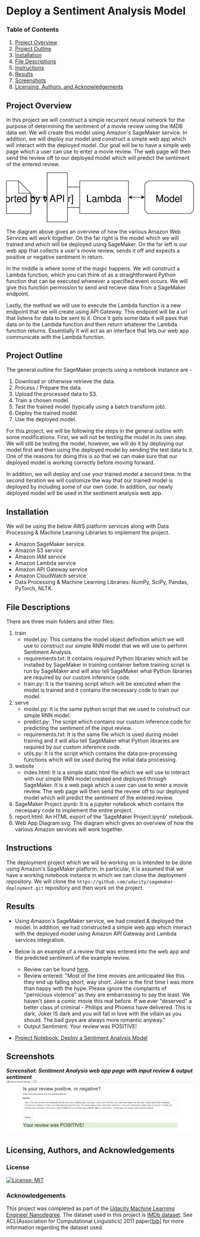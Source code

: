# Deploy a Sentiment Analysis Model


### Table of Contents

1. [Project Overview](#overview)
2. [Project Outline](#outline)
3. [Installation](#installation)
4. [File Descriptions](#files)
5. [Instructions](#instructions)
6. [Results](#results)
7. [Screenshots](#screenshots)
8. [Licensing, Authors, and Acknowledgements](#licensing)

## Project Overview<a name="overview"></a>

In this project we will construct a simple recurrent neural network for the purpose of determining the sentiment of a movie review using the IMDB data set. We will create this model using Amazon's SageMaker service. In addition, we will deploy our model and construct a simple web app which will interact with the deployed model. Our goal will be to have a simple web page which a user can use to enter a movie review. The web page will then send the review off to our deployed model which will predict the sentiment of the entered review.

![](https://github.com/gauravansal/Deploying-a-Sentiment-Analysis-Model/blob/master/Web%20App%20Diagram.svg)

The diagram above gives an overview of how the various Amazon Web Services will work together. On the far right is the model which we will trained and which will be deployed using SageMaker. On the far left is our web app that collects a user's movie review, sends it off and expects a positive or negative sentiment in return.

In the middle is where some of the magic happens. We will construct a Lambda function, which you can think of as a straightforward Python function that can be executed whenever a specified event occurs. We will give this function permission to send and recieve data from a SageMaker endpoint.

Lastly, the method we will use to execute the Lambda function is a new endpoint that we will create using API Gateway. This endpoint will be a url that listens for data to be sent to it. Once it gets some data it will pass that data on to the Lambda function and then return whatever the Lambda function returns. Essentially it will act as an interface that lets our web app communicate with the Lambda function.

## Project Outline<a name="outline"></a>

The general outline for SageMaker projects using a notebook instance are -

1. Download or otherwise retrieve the data.
2. Process / Prepare the data.
3. Upload the processed data to S3.
4. Train a chosen model.
5. Test the trained model (typically using a batch transform job).
6. Deploy the trained model.
7. Use the deployed model.

For this project, we will be following the steps in the general outline with some modifications. First, we will not be testing the model in its own step. We will still be testing the model, however, we will do it by deploying our model first and then using the deployed model by sending the test data to it. One of the reasons for doing this is so that we can make sure that our deployed model is working correctly before moving forward.

In addition, we will deploy and use your trained model a second time. In the second iteration we will customize the way that our trained model is deployed by including some of our own code. In addition, our newly deployed model will be used in the sentiment analysis web app.

## Installation<a name="installation"></a>

We will be using the below AWS platform services along with Data Processing & Machine Learning Libraries to implement the project. 
 - Amazon SageMaker service.
 - Amazon S3 service
 - Amazon IAM service
 - Amazon Lambda service
 - Amazon API Gateway service
 - Amazon CloudWatch service 
 - Data Processing & Machine Learning Libraries: NumPy, SciPy, Pandas, PyTorch, NLTK.

## File Descriptions<a name="files"></a>

There are three main folders and other files:
1. train
    - model.py: This contains the model object definition which we will use to construct our simple RNN model that we will use to perform Sentiment Analysis. 
    - requirements.txt: It contains required Python libraries which will be installed by SageMaker in training container before training script is run by SageMaker and will also tell SageMaker what Python libraries are required by our custom inference code.
    - train.py: It is the training script which will be executed when the model is trained and it contains the necessary code to train our model.
2. serve
    - model.py: It is the same python script that we used to construct our simple RNN model.
    - predict.py: The script which contains our custom inference code for predicting the sentiment of the input review.
    - requirements.txt: It is the same file which is used during model training and it will also tell SageMaker what Python libraries are required by our custom inference code.
    - utils.py: It is the script which contains the data pre-processing functions which will be used during the initial data processing.
3. website
    - index.html: It is a simple static html file which we will use to interact with our simple RNN model created and deployed through SageMaker. It is a web page which a user can use to enter a movie review. The web page will then send the review off to our deployed model which will predict the sentiment of the entered review. 
4. SageMaker Project.ipynb: It is a jupyter notebook which contains the necessary code to implement the entire project.
5. report.html: An HTML export of the 'SageMaker Project.ipynb' notebook.
6. Web App Diagram.svg: The diagram which gives an overview of how the various Amazon services will work together.

## Instructions<a name="instructions"></a>
The deployment project which we will be working on is intended to be done using Amazon's SageMaker platform. In particular, it is assumed that we have a working notebook instance in which we can clone the deployment repository. We will clone the `https://github.com/udacity/sagemaker-deployment.git` repository and then work on the project.


## Results<a name="results"></a>
* Using Amazon's SageMaker service, we had created & deployed the model. In addition, we had constructed a simple web app which interact with the deployed model using Amazon API Gateway and Lambda services integration.

* Below is an example of a review that was entered into the web app and the predicted sentiment of the example review.

	- Review can be found [here](https://www.imdb.com/review/rw5160204/?ref_=tt_urv).
	- Review entered: "Most of the time movies are anticipated like this they end up falling short, way short. Joker is the first time I was more than happy with the hype. Please ignore the complaints of "pernicious violence" as they are embarrassing to say the least. We haven't seen a comic movie this real before. If we ever "deserved" a better class of criminal - Phillips and Phoenix have delivered. This is dark, Joker IS dark and you will fall in love with the villain as you should. The bad guys are always more romantic anyway."
	- Output Sentiment: Your review was POSITIVE!

* [Project Notebook: Deploy a Sentiment Analysis Model](https://nbviewer.jupyter.org/github/gauravansal/Deploying-a-Sentiment-Analysis-Model/blob/master/SageMaker%20Project.ipynb)

## Screenshots<a name="screenshots"></a>

***Screenshot: Sentiment Analysis web app page with input review & output sentiment***
![Screenshot](https://github.com/gauravansal/Deploying-a-Sentiment-Analysis-Model/blob/master/Sentiment%20Analysis%20snapshot.JPG)

## Licensing, Authors, and Acknowledgements<a name="licensing"></a>

<a name="license"></a>
### License
[![License: MIT](https://img.shields.io/badge/License-MIT-yellow.svg)](https://opensource.org/licenses/MIT)

<a name="acknowledgement"></a>
### Acknowledgements

This project was completed as part of the [Udacity Machine Learning Engineer Nanodegree](https://www.udacity.com/course/machine-learning-engineer-nanodegree--nd009t). The dataset used in this project is [IMDb dataset](http://ai.stanford.edu/~amaas/data/sentiment/). See ACL(Association for Computational Linguistics) 2011 paper[[bib]](http://ai.stanford.edu/~amaas/papers/wvSent_acl2011.bib) for more information regarding the dataset used.